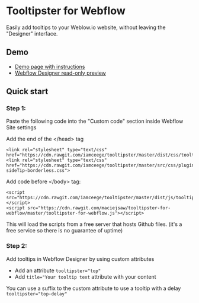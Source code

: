 # Tooltipster for Webflow
Easily add tooltips to your Weblow.io website, without leaving the "Designer" interface. 

## Demo
* [Demo page with instructions](http://tooltipster-for-webflow.webflow.io/)
* [Webflow Designer read-only preview](https://preview.webflow.com/preview/tooltipster-for-webflow?preview=39d81ae683037bfa1f8c9de86a20c59c)

## Quick start

### Step 1:
Paste the following code into the "Custom code" section inside Webflow Site settings

Add the end of the \</head> tag
```
<link rel="stylesheet" type="text/css" href="https://cdn.rawgit.com/iamceege/tooltipster/master/dist/css/tooltipster.bundle.min.css">
<link rel="stylesheet" type="text/css" href="https://cdn.rawgit.com/iamceege/tooltipster/master/src/css/plugins/tooltipster/sideTip/themes/tooltipster-sideTip-borderless.css">
```
Add code before \</body> tag:
```
<script src="https://cdn.rawgit.com/iamceege/tooltipster/master/dist/js/tooltipster.bundle.min.js"></script>
<script src="https://cdn.rawgit.com/maciejsaw/tooltipster-for-webflow/master/tooltipster-for-webflow.js"></script>
```

This will load the scripts from a free server that hosts Github files. 
(it's a free service so there is no guarantee of uptime)

### Step 2:
Add tooltips in Webflow Designer by using custom attributes
* Add an attribute ```tooltipster="top"```
* Add ```title="Your tooltip text``` attribute with your content

You can use a suffix to the custom attribute to use a tooltip with a delay ```tooltipster="top-delay"```
